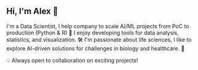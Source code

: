 ## Hi, I'm Alex 👋

I'm a Data Scientist, I help company to scale AI/ML projects from PoC to production (Python & R) 🚀 I enjoy developing tools for data analysis, statistics, and visualization. 🛠 I'm passionate about life sciences, I like to explore AI-driven solutions for challenges in biology and healthcare. 🧬

💡 Always open to collaboration on exciting projects!

<!--
**alexym1/alexym1** is a ✨ _special_ ✨ repository because its `README.md` (this file) appears on your GitHub profile.

Here are some ideas to get you started:

- 🔭 I’m currently working on ...
- 🌱 I’m currently learning ...
- 👯 I’m looking to collaborate on ...
- 🤔 I’m looking for help with ...
- 💬 Ask me about ...
- 📫 How to reach me: ...
- 😄 Pronouns: ...
- ⚡ Fun fact: ...
-->
